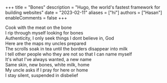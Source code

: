 +++
title = "Bones"
description = "Hugo, the world's fastest framework for building websites"
date = "2023-02-11"
aliases = ["hi"]
authors = ["Hasan"]
enableComments = false
+++

Cook with the meat on the bone \
I rip through myself looking for bones \
Authenticity, I only seek things I dont believe in, God \
Here are the maps my uncles prepared   
The scrolls soak in tea until the borders disappear into milk \
I tell other people who they are not so that I can name myself  
It's what I've always wanted, a new name \
Same skin, new bones, white milk, home \
My uncle asks if I pray for here or home \
I stay silent, suspended in disbelief 